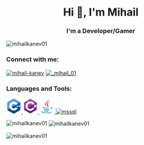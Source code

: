 <h1 align="center">Hi 👋, I'm Mihail</h1>
<h3 align="center">I'm a Developer/Gamer</h3>

<p align="left"> <img src="https://komarev.com/ghpvc/?username=mihailkanev01&label=Profile%20views&color=0e75b6&style=flat" alt="mihailkanev01" /> </p>

<h3 align="left">Connect with me:</h3>
<p align="left">
<a href="https://linkedin.com/in/mihail-kanev" target="blank"><img align="center" src="https://raw.githubusercontent.com/rahuldkjain/github-profile-readme-generator/master/src/images/icons/Social/linked-in-alt.svg" alt="mihail-kanev" height="30" width="40" /></a>
<a href="https://instagram.com/_mihail_01" target="blank"><img align="center" src="https://raw.githubusercontent.com/rahuldkjain/github-profile-readme-generator/master/src/images/icons/Social/instagram.svg" alt="_mihail_01" height="30" width="40" /></a>
</p>

<h3 align="left">Languages and Tools:</h3>
<p align="left"> <a href="https://www.w3schools.com/cpp/" target="_blank" rel="noreferrer"> <img src="https://raw.githubusercontent.com/devicons/devicon/master/icons/cplusplus/cplusplus-original.svg" alt="cplusplus" width="40" height="40"/> </a> <a href="https://www.w3schools.com/cs/" target="_blank" rel="noreferrer"> <img src="https://raw.githubusercontent.com/devicons/devicon/master/icons/csharp/csharp-original.svg" alt="csharp" width="40" height="40"/> </a> <a href="https://www.java.com" target="_blank" rel="noreferrer"> <img src="https://raw.githubusercontent.com/devicons/devicon/master/icons/java/java-original.svg" alt="java" width="40" height="40"/> </a> <a href="https://www.microsoft.com/en-us/sql-server" target="_blank" rel="noreferrer"> <img src="https://www.svgrepo.com/show/303229/microsoft-sql-server-logo.svg" alt="mssql" width="40" height="40"/> </a> </p>

<p><img align="left" src="https://github-readme-stats.vercel.app/api/top-langs?username=mihailkanev01&show_icons=true&locale=en&layout=compact" alt="mihailkanev01" /></p>

<p>&nbsp;<img align="center" src="https://github-readme-stats.vercel.app/api?username=mihailkanev01&show_icons=true&locale=en" alt="mihailkanev01" /></p>

<p><img align="center" src="https://github-readme-streak-stats.herokuapp.com/?user=mihailkanev01&" alt="mihailkanev01" /></p>
